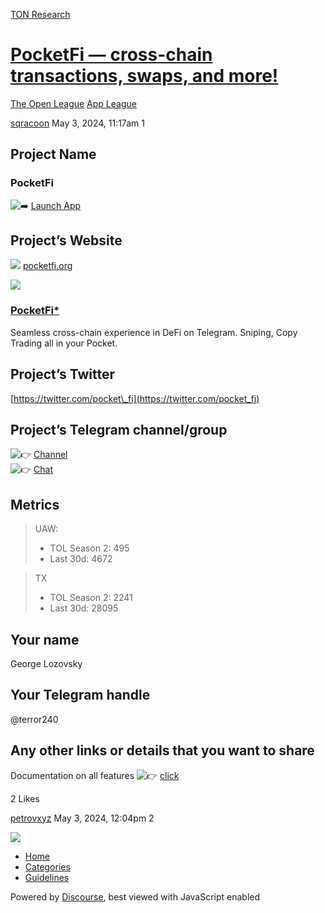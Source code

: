 [TON Research](/)

# [PocketFi — cross-chain transactions, swaps, and more!](/t/pocketfi-cross-chain-transactions-swaps-and-more/15847)

[The Open League](/c/the-open-league/app-leaderboard/58)  [App League](/c/the-open-league/app-leaderboard/58) 

    

[sqracoon](https://tonresear.ch/u/sqracoon)   May 3, 2024, 11:17am  1

## [](#project-name-1)Project Name

### [](#pocketfi-2)PocketFi

![:arrow_right:](https://tonresear.ch/images/emoji/twitter/arrow_right.png?v=12 ":arrow_right:") [Launch App](https://t.me/pocketfi_bot)

## [](#projects-website-3)Project’s Website

![](https://pocketfi.org/vite.svg) [pocketfi.org](https://pocketfi.org/)

![](https://tonresear.ch/uploads/default/optimized/2X/1/10319677b026f5a81920941f265b90815cae5a9d_2_690x388.jpeg)

### [PocketFi\*](https://pocketfi.org/)

Seamless cross-chain experience in DeFi on Telegram. Sniping, Copy Trading all in your Pocket.

## [](#projects-twitter-4)Project’s Twitter

[https://twitter.com/pocket\_fi](https://twitter.com/pocket_fi)

## [](#projects-telegram-channelgroup-5)Project’s Telegram channel/group

![:point_right:](https://tonresear.ch/images/emoji/twitter/point_right.png?v=12 ":point_right:") [Channel](https://t.me/pocketfi)  
![:point_right:](https://tonresear.ch/images/emoji/twitter/point_right.png?v=12 ":point_right:") [Chat](https://t.me/pocketfi_chat)

## [](#metrics-6)Metrics

> UAW:
> 
> *   TOL Season 2: 495
> *   Last 30d: 4672

> TX
> 
> *   TOL Season 2: 2241
> *   Last 30d: 28095

## [](#your-name-7)Your name

George Lozovsky

## [](#your-telegram-handle-8)Your Telegram handle

@terror240

## [](#any-other-links-or-details-that-you-want-to-share-9)Any other links or details that you want to share

Documentation on all features ![:point_right:](https://tonresear.ch/images/emoji/twitter/point_right.png?v=12 ":point_right:") [click](https://docs.pocketfi.org/)

  2 Likes

[petrovxyz](https://tonresear.ch/u/petrovxyz)  May 3, 2024, 12:04pm  2

![](https://tonresear.ch/uploads/default/original/2X/d/dca9989d4533dca2e23e07257c830e4efb9a1685.gif)

 

*   [Home](/)
*   [Categories](/categories)
*   [Guidelines](/guidelines)

Powered by [Discourse](https://www.discourse.org), best viewed with JavaScript enabled